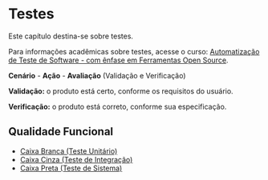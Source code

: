 # Testes
Este capítulo destina-se sobre testes.

Para informações acadêmicas sobre testes, acesse o curso: [Automatização de Teste de Software - com ênfase em Ferramentas Open Source](http://napsol.icmc.usp.br/ats/).

**Cenário** - **Ação** - **Avaliação** (Validação e Verificação)

**Validação:** o produto está certo, conforme os requisitos do usuário.

**Verificação:** o produto está correto, conforme sua especificação.

## Qualidade Funcional
* [Caixa Branca (Teste Unitário)](caixa-branca.md)
* [Caixa Cinza (Teste de Integração)](caixa_cinza.md)
* [Caixa Preta (Teste de Sistema)](caixa_preta.md)

